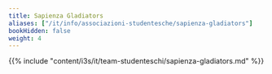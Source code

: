 ```yaml
---
title: Sapienza Gladiators
aliases: ["/it/info/associazioni-studentesche/sapienza-gladiators"]
bookHidden: false
weight: 4
---
```


{{% include "content/i3s/it/team-studenteschi/sapienza-gladiators.md" %}}